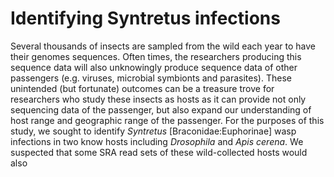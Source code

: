 # Identifying Syntretus infections
Several thousands of insects are sampled from the wild each year to have their genomes sequences. Often times, the researchers producing this sequence data will also unknowingly produce sequence data of other passengers (e.g. viruses, microbial symbionts and parasites). These unintended (but fortunate) outcomes can be a treasure trove for researchers who study these insects as hosts as it can provide not only sequencing data of the passenger, but also expand our understanding of host range and geographic range of the passenger. For the purposes of this study, we sought to identify _Syntretus_ [Braconidae:Euphorinae] wasp infections in two know hosts including _Drosophila_ and _Apis_ _cerena_. We suspected that some SRA read sets of these wild-collected hosts would also 

